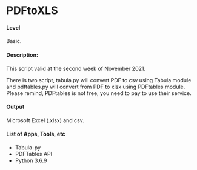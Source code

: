 # PDFtoXLS
#### Level
Basic.

#### Description:
This script valid at the second week of November 2021.

There is two script, tabula.py will convert PDF to csv using Tabula module and pdftables.py will convert from PDF to xlsx using PDFtables module. Please remind, PDFtables is not free, you need to pay to use their service.

#### Output
Microsoft Excel (.xlsx) and csv.

#### List of Apps, Tools, etc
- Tabula-py
- PDFTables API
- Python 3.6.9

